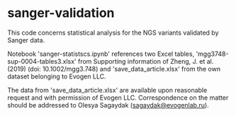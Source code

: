 # sanger-validation
This code concerns statistical analysis for the NGS variants validated by Sanger data. 

Notebook 'sanger-statistscs.ipynb' references two Excel tables, 'mgg3748-sup-0004-tables3.xlsx' from Supporting information of Zheng, J. et al. (2019) (doi: 10.1002/mgg3.748) and 'save_data_article.xlsx' from the own dataset belonging to Evogen LLC. 

The data from 'save_data_article.xlsx' are available upon reasonable request and with permission of Evogen LLC. Correspondence on the matter should be addressed to Olesya Sagaydak (sagaydak@evogenlab.ru).
